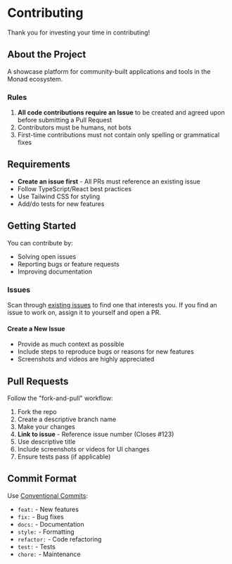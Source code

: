 # Contributing

Thank you for investing your time in contributing!

## About the Project

A showcase platform for community-built applications and tools in the Monad ecosystem.

### Rules

1. **All code contributions require an Issue** to be created and agreed upon before submitting a Pull Request
2. Contributors must be humans, not bots
3. First-time contributions must not contain only spelling or grammatical fixes

## Requirements
- **Create an issue first** - All PRs must reference an existing issue
- Follow TypeScript/React best practices
- Use Tailwind CSS for styling
- Add/do tests for new features

## Getting Started

You can contribute by:
- Solving open issues
- Reporting bugs or feature requests  
- Improving documentation

### Issues

Scan through [existing issues](https://github.com/zaki9501/monad-build-showcase/issues) to find one that interests you. If you find an issue to work on, assign it to yourself and open a PR.

#### Create a New Issue
- Provide as much context as possible
- Include steps to reproduce bugs or reasons for new features
- Screenshots and videos are highly appreciated

## Pull Requests

Follow the "fork-and-pull" workflow:
1. Fork the repo
2. Create a descriptive branch name
3. Make your changes
4. **Link to issue** - Reference issue number (Closes #123)
5. Use descriptive title
6. Include screenshots or videos for UI changes
7. Ensure tests pass (if applicable)

## Commit Format
Use [Conventional Commits](https://www.conventionalcommits.org/):
- `feat:` - New features
- `fix:` - Bug fixes  
- `docs:` - Documentation
- `style:` - Formatting
- `refactor:` - Code refactoring
- `test:` - Tests
- `chore:` - Maintenance